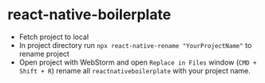 # react-native-boilerplate

- Fetch project to local
- In project directory run `npx react-native-rename "YourProjectName"` to rename project
- Open project with WebStorm and open `Replace in Files` window (`CMD + Shift + R`) rename all `reactnativeboilerplate` with your project name.

